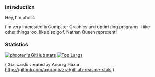 ### Introduction
Hey, I'm phoot. 

I'm very interested in Computer Graphics and optimizing programs. I like other things too, like disc golf. Nathan Queen represent! 

### Statistics
[![phooten's GitHub stats](https://github-readme-stats.vercel.app/api?username=phooten&theme=gruvbox&hide=stars,prs,issues,contribs )](https://github.com/phooten/github-readme-stats)
[![Top Langs](https://github-readme-stats.vercel.app/api/top-langs/?username=phooten&layout=compact&theme=gruvbox )](https://github.com/phooten/github-readme-stats)


( Stat cards created by Anurag Hazra : https://github.com/anuraghazra/github-readme-stats )
